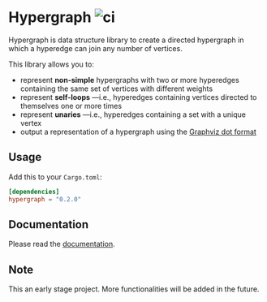 # Hypergraph ![ci](https://github.com/yamafaktory/hypergraph/workflows/ci/badge.svg)

Hypergraph is data structure library to create a directed hypergraph in which a hyperedge can join any number of vertices.

This library allows you to:

- represent **non-simple** hypergraphs with two or more hyperedges containing the same set of vertices with different weights
- represent **self-loops** —i.e., hyperedges containing vertices directed to themselves one or more times
- represent **unaries** —i.e., hyperedges containing a set with a unique vertex
- output a representation of a hypergraph using the [Graphviz dot format](https://graphviz.org/doc/info/lang.html)

## Usage

Add this to your `Cargo.toml`:

```toml
[dependencies]
hypergraph = "0.2.0"
```

## Documentation

Please read the [documentation](https://docs.rs/hypergraph).

## Note

This an early stage project. More functionalities will be added in the future.

